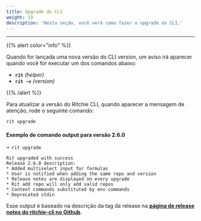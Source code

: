 ```yaml
---
title: Upgrade do CLI
weight: 19
description: 'Nesta seção, você verá como fazer o upgrade do CLI.'
---
```


---

{{% alert color="info" %}}

Quando for lançada uma nova versão do CLI version, um aviso irá aparecer quando você for executar um dos comandos abaixo:

- **`rit`** _(helper)_
- **`rit -v`** _(version)_

{{% /alert %}}

Para atualizar a versão do Ritchie CLI, quando aparecer a mensagem de atenção, rode o seguinte comando:

```text
rit upgrade
```

#### Exemplo de comando output para versão 2.6.0

```text
➜ rit upgrade

Rit upgraded with success
Release 2.6.0 description:
* Added multiselect input for formulas
* User is notified when adding the same repo and version
* Release notes are displayed on every upgrade
* Rit add repo will only add valid repos
* Context commands substituted by env commands
* Deprecated stdin
```

Esse output é baseado na descrição da tag da release na [**página de release notes do ritchie-cli no Github**](https://github.com/ZupIT/ritchie-cli/releases).
